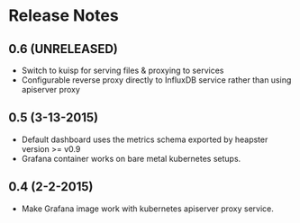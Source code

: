 # Release Notes

## 0.6 (UNRELEASED)
- Switch to kuisp for serving files & proxying to services
- Configurable reverse proxy directly to InfluxDB service rather than using
apiserver proxy

## 0.5 (3-13-2015)
- Default dashboard uses the metrics schema exported by heapster version >= v0.9
- Grafana container works on bare metal kubernetes setups.

## 0.4 (2-2-2015)
- Make Grafana image work with kubernetes apiserver proxy service.
